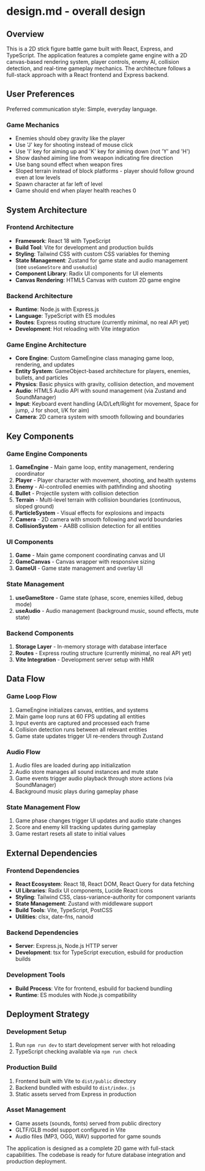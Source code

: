 # design.md - overall design

## Overview

This is a 2D stick figure battle game built with React, Express, and TypeScript. The application features a complete game engine with a 2D canvas-based rendering system, player controls, enemy AI, collision detection, and real-time gameplay mechanics. The architecture follows a full-stack approach with a React frontend and Express backend.

## User Preferences

Preferred communication style: Simple, everyday language.

### Game Mechanics
- Enemies should obey gravity like the player
- Use 'J' key for shooting instead of mouse click
- Use 'I' key for aiming up and 'K' key for aiming down (not 'Y' and 'H')
- Show dashed aiming line from weapon indicating fire direction
- Use bang sound effect when weapon fires
- Sloped terrain instead of block platforms - player should follow ground even at low levels
- Spawn character at far left of level
- Game should end when player health reaches 0

## System Architecture

### Frontend Architecture
- **Framework**: React 18 with TypeScript
- **Build Tool**: Vite for development and production builds
- **Styling**: Tailwind CSS with custom CSS variables for theming
- **State Management**: Zustand for game state and audio management (see `useGameStore` and `useAudio`)
- **Component Library**: Radix UI components for UI elements
- **Canvas Rendering**: HTML5 Canvas with custom 2D game engine

### Backend Architecture
- **Runtime**: Node.js with Express.js
- **Language**: TypeScript with ES modules
- **Routes**: Express routing structure (currently minimal, no real API yet)
- **Development**: Hot reloading with Vite integration

### Game Engine Architecture
- **Core Engine**: Custom GameEngine class managing game loop, rendering, and updates
- **Entity System**: GameObject-based architecture for players, enemies, bullets, and particles
- **Physics**: Basic physics with gravity, collision detection, and movement
- **Audio**: HTML5 Audio API with sound management (via Zustand and SoundManager)
- **Input**: Keyboard event handling (A/D/Left/Right for movement, Space for jump, J for shoot, I/K for aim)
- **Camera**: 2D camera system with smooth following and boundaries

## Key Components

### Game Engine Components
1. **GameEngine** - Main game loop, entity management, rendering coordinator
2. **Player** - Player character with movement, shooting, and health systems
3. **Enemy** - AI-controlled enemies with pathfinding and shooting
4. **Bullet** - Projectile system with collision detection
5. **Terrain** - Multi-level terrain with collision boundaries (continuous, sloped ground)
6. **ParticleSystem** - Visual effects for explosions and impacts
7. **Camera** - 2D camera with smooth following and world boundaries
8. **CollisionSystem** - AABB collision detection for all entities

### UI Components
1. **Game** - Main game component coordinating canvas and UI
2. **GameCanvas** - Canvas wrapper with responsive sizing
3. **GameUI** - Game state management and overlay UI

### State Management
1. **useGameStore** - Game state (phase, score, enemies killed, debug mode)
2. **useAudio** - Audio management (background music, sound effects, mute state)

### Backend Components
1. **Storage Layer** - In-memory storage with database interface
2. **Routes** - Express routing structure (currently minimal, no real API yet)
3. **Vite Integration** - Development server setup with HMR

## Data Flow

### Game Loop Flow
1. GameEngine initializes canvas, entities, and systems
2. Main game loop runs at 60 FPS updating all entities
3. Input events are captured and processed each frame
4. Collision detection runs between all relevant entities
5. Game state updates trigger UI re-renders through Zustand

### Audio Flow
1. Audio files are loaded during app initialization
2. Audio store manages all sound instances and mute state
3. Game events trigger audio playback through store actions (via SoundManager)
4. Background music plays during gameplay phase

### State Management Flow
1. Game phase changes trigger UI updates and audio state changes
2. Score and enemy kill tracking updates during gameplay
3. Game restart resets all state to initial values

## External Dependencies

### Frontend Dependencies
- **React Ecosystem**: React 18, React DOM, React Query for data fetching
- **UI Libraries**: Radix UI components, Lucide React icons
- **Styling**: Tailwind CSS, class-variance-authority for component variants
- **State Management**: Zustand with middleware support
- **Build Tools**: Vite, TypeScript, PostCSS
- **Utilities**: clsx, date-fns, nanoid

### Backend Dependencies
- **Server**: Express.js, Node.js HTTP server
- **Development**: tsx for TypeScript execution, esbuild for production builds

### Development Tools
- **Build Process**: Vite for frontend, esbuild for backend bundling
- **Runtime**: ES modules with Node.js compatibility

## Deployment Strategy

### Development Setup
1. Run `npm run dev` to start development server with hot reloading
2. TypeScript checking available via `npm run check`

### Production Build
1. Frontend built with Vite to `dist/public` directory
2. Backend bundled with esbuild to `dist/index.js`
3. Static assets served from Express in production

### Asset Management
- Game assets (sounds, fonts) served from public directory
- GLTF/GLB model support configured in Vite
- Audio files (MP3, OGG, WAV) supported for game sounds

The application is designed as a complete 2D game with full-stack capabilities. The codebase is ready for future database integration and production deployment.